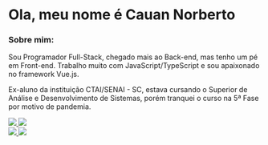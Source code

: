 # Ola, meu nome é Cauan Norberto

### Sobre mim:

<p>
Sou Programador Full-Stack, chegado mais ao Back-end, mas tenho um pé em Front-end.
Trabalho muito com JavaScript/TypeScript e sou apaixonado no framework Vue.js.
</p>

<p>
Ex-aluno da instituição CTAI/SENAI - SC, estava cursando o Superior de Análise e Desenvolvimento de Sistemas, porém tranquei o curso na 5ª Fase por motivo de pandemia.
</p>

<div style="display: inline_block">
  <a href="https://github.com/cauannora">
    <img src="https://github-readme-stats.vercel.app/api?username=cauannora&show_icons=true&theme=dracula">
  </a>
  <a href="https://github.com/cauannora">
    <img src="https://github-readme-stats.vercel.app/api/wakatime?username=cauannora&layout=compact&theme=dracula"/>
  </a>
</div>

<div> 
  <a href = "mailto:cauannora@gmail.com">
    <img src="https://img.shields.io/badge/-Gmail-%23333?style=for-the-badge&logo=gmail&logoColor=white" target="_blank">
  </a>
  <a href="https://www.linkedin.com/in/cauan-norberto-094763182/" target="_blank">
    <img src="https://img.shields.io/badge/-LinkedIn-%230077B5?style=for-the-badge&logo=linkedin&logoColor=white" target="_blank">
  </a> 
</div>
